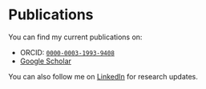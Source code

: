 # Publications

You can find my current publications on:

- ORCID: [`0000-0003-1993-9408`](https://orcid.org/0000-0003-1993-9408)
- [Google Scholar](https://scholar.google.com/citations?user=MDVnx68AAAAJ&hl=en&oi=ao)

You can also follow me on [LinkedIn](https://www.linkedin.com/in/rajiv-daxini-ba354a237/) for research updates.

```{include} _static/publications.txt
```
